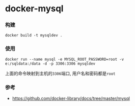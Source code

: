 # docker-mysql

### 构建
`docker build -t mysqldev .`
### 使用
`docker run --name mysql -e MYSQL_ROOT_PASSWORD=root -v e:/sqldata:/data -d -p 3306:3306 mysqldev`

上面的命令映射到主机的`3306`端口, 用户名和密码都是`root`

### 参考
- https://github.com/docker-library/docs/tree/master/mysql
